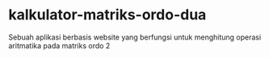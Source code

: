 # kalkulator-matriks-ordo-dua
Sebuah aplikasi berbasis website yang berfungsi untuk menghitung operasi aritmatika pada matriks ordo 2
